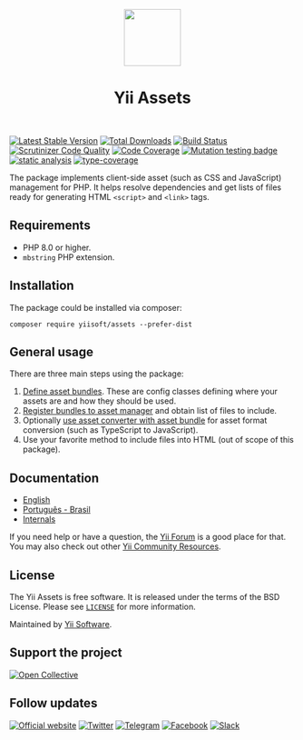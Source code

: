 <p align="center">
    <a href="https://github.com/yiisoft" target="_blank">
        <img src="https://yiisoft.github.io/docs/images/yii_logo.svg" height="100px">
    </a>
    <h1 align="center">Yii Assets</h1>
    <br>
</p>

[![Latest Stable Version](https://poser.pugx.org/yiisoft/assets/v/stable.png)](https://packagist.org/packages/yiisoft/assets)
[![Total Downloads](https://poser.pugx.org/yiisoft/assets/downloads.png)](https://packagist.org/packages/yiisoft/assets)
[![Build Status](https://github.com/yiisoft/assets/workflows/build/badge.svg)](https://github.com/yiisoft/assets/actions)
[![Scrutinizer Code Quality](https://scrutinizer-ci.com/g/yiisoft/assets/badges/quality-score.png?b=master)](https://scrutinizer-ci.com/g/yiisoft/assets/?branch=master)
[![Code Coverage](https://scrutinizer-ci.com/g/yiisoft/assets/badges/coverage.png?b=master)](https://scrutinizer-ci.com/g/yiisoft/assets/?branch=master)
[![Mutation testing badge](https://img.shields.io/endpoint?style=flat&url=https%3A%2F%2Fbadge-api.stryker-mutator.io%2Fgithub.com%2Fyiisoft%2Fassets%2Fmaster)](https://dashboard.stryker-mutator.io/reports/github.com/yiisoft/assets/master)
[![static analysis](https://github.com/yiisoft/assets/workflows/static%20analysis/badge.svg)](https://github.com/yiisoft/assets/actions?query=workflow%3A%22static+analysis%22)
[![type-coverage](https://shepherd.dev/github/yiisoft/assets/coverage.svg)](https://shepherd.dev/github/yiisoft/assets)

The package implements client-side asset (such as CSS and JavaScript) management for PHP.
It helps resolve dependencies and get lists of files ready for generating HTML `<script>` and `<link>` tags.

## Requirements

- PHP 8.0 or higher.
- `mbstring` PHP extension.

## Installation

The package could be installed via composer:

```shell
composer require yiisoft/assets --prefer-dist
```

## General usage

There are three main steps using the package:

1. [Define asset bundles](docs/guide/en/asset-bundles.md). These are config classes defining where your assets
   are and how they should be used.
2. [Register bundles to asset manager](docs/guide/en/asset-manager.md) and obtain list of files to include.
3. Optionally [use asset converter with asset bundle](docs/guide/en/asset-converter.md) for asset format conversion
   (such as TypeScript to JavaScript).
4. Use your favorite method to include files into HTML (out of scope of this package).

## Documentation

- [English](docs/guide/en/README.md)
- [Português - Brasil](docs/guide/pt-BR/README.md)
- [Internals](docs/internals.md)

If you need help or have a question, the [Yii Forum](https://forum.yiiframework.com/c/yii-3-0/63) is a good place for that.
You may also check out other [Yii Community Resources](https://www.yiiframework.com/community).

## License

The Yii Assets is free software. It is released under the terms of the BSD License.
Please see [`LICENSE`](./LICENSE.md) for more information.

Maintained by [Yii Software](https://www.yiiframework.com/).

## Support the project

[![Open Collective](https://img.shields.io/badge/Open%20Collective-sponsor-7eadf1?logo=open%20collective&logoColor=7eadf1&labelColor=555555)](https://opencollective.com/yiisoft)

## Follow updates

[![Official website](https://img.shields.io/badge/Powered_by-Yii_Framework-green.svg?style=flat)](https://www.yiiframework.com/)
[![Twitter](https://img.shields.io/badge/twitter-follow-1DA1F2?logo=twitter&logoColor=1DA1F2&labelColor=555555?style=flat)](https://twitter.com/yiiframework)
[![Telegram](https://img.shields.io/badge/telegram-join-1DA1F2?style=flat&logo=telegram)](https://t.me/yii3en)
[![Facebook](https://img.shields.io/badge/facebook-join-1DA1F2?style=flat&logo=facebook&logoColor=ffffff)](https://www.facebook.com/groups/yiitalk)
[![Slack](https://img.shields.io/badge/slack-join-1DA1F2?style=flat&logo=slack)](https://yiiframework.com/go/slack)
